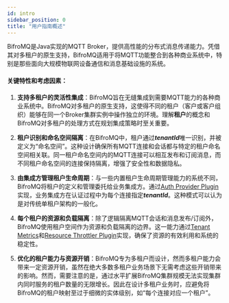 ```yaml
---
id: intro
sidebar_position: 0
title: "用户指南概述"
---
```


BifroMQ是Java实现的MQTT Broker，提供高性能的分布式消息传递能力。凭借其对多租户的原生支持，BifroMQ适用于将MQTT功能整合到各种商业系统中，特别是那些面向大规模物联网设备通信和消息基础设施的系统。

#### 关键特性和考虑因素：

1. **支持多租户的灵活性集成**：BifroMQ旨在无缝集成到需要MQTT能力的各种商业系统中。BifroMQ对多租户的原生支持，这使得不同的租户（客户或客户组织）能够在同一个Broker集群实例中操作独立的环境。理解**租户**的概念和BifroMQ对多租户的处理方式在规划集成策略时至关重要。

2. **租户识别和命名空间隔离**：在BifroMQ中，租户通过***tenantId***唯一识别，并被定义为“命名空间”。这种设计确保所有MQTT连接和会话都与特定的租户命名空间相关联。同一租户命名空间内的MQTT连接可以相互发布和订阅消息，而不同租户命名空间的连接保持隔离，增强了安全性和数据隐私。

3. **由集成方管理租户生命周期**：与一些内置租户生命周期管理能力的系统不同，BifroMQ将租户的定义和管理委托给业务集成方。通过[Auth Provider Plugin](../06_plugin/1_auth_provider.md)实现，业务集成方在认证过程中为每个连接指定***tenantId***。这种模式可以认为是对传统单租户架构的一般化。

4. **每个租户的资源和负载隔离**：除了逻辑隔离MQTT会话和消息发布/订阅外，BifroMQ使用租户空间作为资源和负载隔离的边界。这一能力通过[Tenant Metrics](../07_admin_guide/03_observability/metrics/tenantmetrics.md)和[Resource Throttler Plugin](../06_plugin/3_resource_throttler.md)实现，确保了资源的有效利用和系统的稳定性。

5. **优化的租户能力与资源开销**：BifroMQ专为多租户而设计，然而多租户能力会带来一定资源开销，虽然在绝大多数多租户业务场景下无需考虑这些开销带来的影响。然而，需要注意的是，通过水平扩展BifroMQ集群规模无法实现集群内同时服务的租户数量的无限增长。因此在设计多租户业务时，应避免将BifroMQ的租户映射至过于细微的实体级别，如“每个连接对应一个租户”。